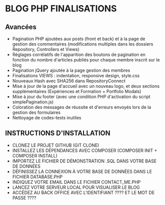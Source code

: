 # BLOG PHP FINALISATIONS

## Avancées
- Pagination PHP ajoutées aux posts (front et back) et à la page de gestion des commentaires (modifications multiples dans les dossiers Repository, Controllers et Views)
- Réglages corrélatifs de l'apparition des boutons de pagination en fonction du nombre d'articles publiés pour chaque membre inscrit sur le blog 
- Pagination jQuery ajoutée à la page gestion des membres
- Finalisations VIEWS : indentation, responsive design, style.css
- Nouveaux Hash avec SHA256 dans RepositoryConnect
- Mise à jour de la page d'accueil avec un nouveau logo, et deux sections supplémentaires (Expériences et Formation + Portfolio Modals)
- Mise à jour du footer (avec une condition PHP d'activation du script simplePagination.js)
- Coloration des messages de réussite et d'erreurs envoyés lors de la gestion des formulaires
- Nettoyage de codes-tests inutiles

## INSTRUCTIONS D'INSTALLATION
* CLONEZ LE PROJET GITHUB (GIT CLONE)
* INSTALLEZ LES DÉPENDANCES AVEC COMPOSER (COMPOSER INIT + COMPOSER INSTALL)
* IMPORTEZ LE FICHIER DE DÉMONSTRATION .SQL DANS VOTRE BASE DE DONNÉES
* DÉFINISSEZ LA CONNEXION À VOTRE BASE DE DONNÉES DANS LE FICHIER DATABASE.PHP
* INDIQUEZ VOTRE EMAIL DANS LE FICHIER CONTACT_ME.PHP
* LANCEZ VOTRE SERVEUR LOCAL POUR VISUALISER LE BLOG
* ACCÉDEZ AU BACK OFFICE AVEC L'IDENTIFIANT ???? ET LE MOT DE PASSE ????